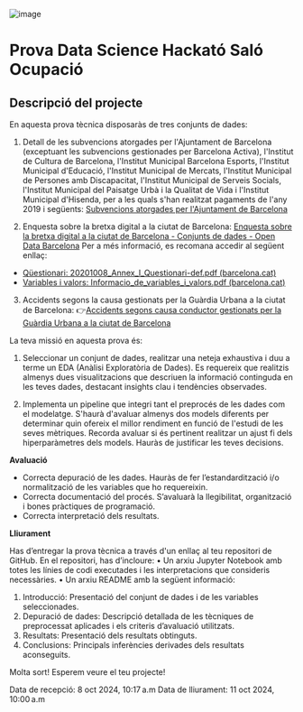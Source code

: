 ![image](https://github.com/user-attachments/assets/3016d882-7050-4c54-9364-0432f8616486) 

# Prova Data Science Hackató Saló Ocupació

## Descripció del projecte
En aquesta prova tècnica disposaràs de tres conjunts de dades:

1. Detall de les subvencions atorgades per l'Ajuntament de Barcelona (exceptuant les
subvencions gestionades per Barcelona Activa), l'Institut de Cultura de Barcelona,
l'Institut Municipal Barcelona Esports, l'Institut Municipal d'Educació, l'Institut Municipal
de Mercats, l'Institut Municipal de Persones amb Discapacitat, l'Institut Municipal de
Serveis Socials, l'Institut Municipal del Paisatge Urbà i la Qualitat de Vida i l'Institut
Municipal d'Hisenda, per a les quals s'han realitzat pagaments de l'any 2019 i següents:
[Subvencions atorgades per l'Ajuntament de Barcelona](https://opendata-ajuntament.barcelona.cat/data/es/dataset/subvencions-atorgades-ajuntament-i-instituts/resource/05410c26-70d7-49a0-b2d1-a6e36289cd3c)

2. Enquesta sobre la bretxa digital a la ciutat de Barcelona: [Enquesta sobre la bretxa digital
a la ciutat de Barcelona - Conjunts de dades - Open Data Barcelona](https://opendata-ajuntament.barcelona.cat/data/ca/dataset/enquesta-escletxa-digital)
Per a més informació, es recomana accedir al següent enllaç:

-  [Qüestionari: 20201008_Annex_I_Questionari-def.pdf (barcelona.cat)](https://opendata-ajuntament.barcelona.cat/doc/BackOff_DescCompDefCamps/EnquestaEscletxaDigital_BCN/2020_Any/20201008_Annex_I_Questionari-def.pdf)
-  [Variables i valors: Informacio_de_variables_i_valors.pdf (barcelona.cat)](https://opendata-ajuntament.barcelona.cat/doc/BackOff_DescCompDefCamps/EnquestaEscletxaDigital_BCN/2020_Any/Informacio_de_variables_i_valors.pdf)

3. Accidents segons la causa gestionats per la Guàrdia Urbana a la ciutat de Barcelona:
👉[Accidents segons causa conductor gestionats per la Guàrdia Urbana a la ciutat de
Barcelona](https://www.google.com/url?sa=D&q=https://opendata-ajuntament.barcelona.cat/data/ca/dataset/accidents_causa_conductor_gu_bcn/resource/5a040155-38b3-4b19-a4b0-c84a0618d363&ust=1728552900000000&usg=AOvVaw2GIriufIqkDaTjeivDsiag&hl=es-419&source=gmail)

La teva missió en aquesta prova és:

1. Seleccionar un conjunt de dades, realitzar una neteja exhaustiva i duu a terme un EDA
(Anàlisi Exploratòria de Dades). Es requereix que realitzis almenys dues visualitzacions
que descriuen la informació continguda en les teves dades, destacant insights clau i
tendències observades.

2. Implementa un pipeline que integri tant el preprocés de les dades com el modelatge.
S'haurà d'avaluar almenys dos models diferents per determinar quin ofereix el millor
rendiment en funció de l'estudi de les seves mètriques. Recorda avaluar si és pertinent
realitzar un ajust fi dels hiperparàmetres dels models. Hauràs de justificar les teves
decisions.

**Avaluació**

- Correcta depuració de les dades. Hauràs de fer l’estandardització i/o normalització de les
variables que ho requereixin.
- Correcta documentació del procés. S’avaluarà la llegibilitat, organització i bones pràctiques de
programació.
- Correcta interpretació dels resultats.

**Lliurament**

Has d’entregar la prova tècnica a través d'un enllaç al teu repositori de GitHub. En el repositori, has d’incloure:
• Un arxiu Jupyter Notebook amb totes les línies de codi executades i les interpretacions
que consideris necessàries.
• Un arxiu README amb la següent informació:
1. Introducció: Presentació del conjunt de dades i de les variables seleccionades.
2. Depuració de dades: Descripció detallada de les tècniques de preprocessat aplicades
i els criteris d’avaluació utilitzats.
3. Resultats: Presentació dels resultats obtinguts.
4. Conclusions: Principals inferències derivades dels resultats aconseguits.
   
Molta sort! Esperem veure el teu projecte!

Data de recepció: 8 oct 2024, 10:17 a.m
Data de lliurament: 11 oct 2024, 10:00 a.m
